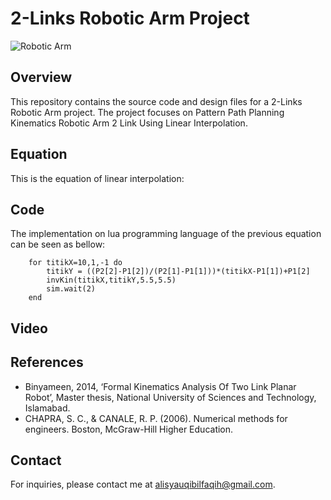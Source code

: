 # 2-Links Robotic Arm Project

![Robotic Arm]()

## Overview

This repository contains the source code and design files for a 2-Links Robotic Arm project. The project focuses on Pattern Path Planning Kinematics Robotic Arm 2 Link Using Linear Interpolation.

## Equation

This  is the equation of linear interpolation:


## Code

The implementation on lua programming language of the previous equation can be seen as bellow:

```
    for titikX=10,1,-1 do
        titikY = ((P2[2]-P1[2])/(P2[1]-P1[1]))*(titikX-P1[1])+P1[2]
        invKin(titikX,titikY,5.5,5.5)
        sim.wait(2)
    end
```

## Video



## References

- Binyameen, 2014, ‘Formal Kinematics Analysis Of Two Link Planar Robot’, Master thesis, National University of Sciences and Technology, Islamabad.
- CHAPRA, S. C., & CANALE, R. P. (2006). Numerical methods for engineers. Boston, McGraw-Hill Higher Education.


## Contact

For inquiries, please contact me at alisyauqibilfaqih@gmail.com.

